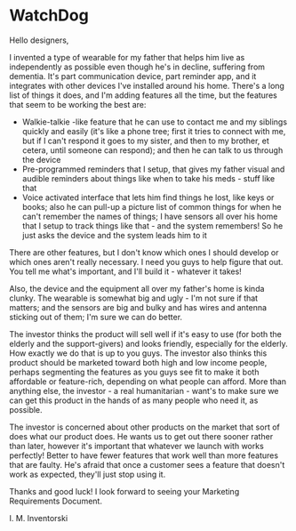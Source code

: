 # WatchDog

Hello designers,

I invented a type of wearable for my father that helps him live as independently as possible even though he's in decline, suffering from dementia.  It's part communication device, part reminder app, and it integrates with other devices I've installed around his home.  There's a long list of things it does, and I'm adding features all the time, but the features that seem to be working the best are:

- Walkie-talkie -like feature that he can use to contact me and my siblings quickly and easily (it's like a phone tree; first it tries to connect with me, but if I can't respond it goes to my sister, and then to my brother, et cetera, until someone can respond); and then he can talk to us through the device
- Pre-programmed reminders that I setup, that gives my father visual and audible reminders about things like when to take his meds - stuff like that
- Voice activated interface that lets him find things he lost, like keys or books; also he can pull-up a picture list of common things for when he can't remember the names of things; I have sensors all over his home that I setup to track things like that - and the system remembers! So he just asks the device and the system leads him to it

There are other features, but I don't know which ones I should develop or which ones aren't really necessary.  I need you guys to help figure that out.  You tell me what's important, and I'll build it - whatever it takes!

Also, the device and the equipment all over my father's home is kinda clunky.  The wearable is somewhat big and ugly - I'm not sure if that matters; and the sensors are big and bulky and has wires and antenna sticking out of them; I'm sure we can do better.

The investor thinks the product will sell well if it's easy to use (for both the elderly and the support-givers) and looks friendly, especially for the elderly.  How exactly we do that is up to you guys.  The investor also thinks this product should be marketed toward both high and low income people, perhaps segmenting the features as you guys see fit to make it both affordable or feature-rich, depending on what people can afford.  More than anything else, the investor - a real humanitarian - want's to make sure we can get this product in the hands of as many people who need it, as possible.

The investor is concerned about other products on the market that sort of does what our product does.  He wants us to get out there sooner rather than later, however it's important that whatever we launch with works perfectly!  Better to have fewer features that work well than more features that are faulty.  He's afraid that once a customer sees a feature that doesn't work as expected, they'll just stop using it.

Thanks and good luck!  I look forward to seeing your Marketing Requirements Document.

I. M. Inventorski